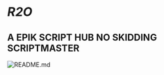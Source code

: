 # _R2O_

## A EPIK SCRIPT HUB NO SKIDDING SCRIPTMASTER

![README.md](https://user-images.githubusercontent.com/111374516/224505653-e78c11f2-97da-42d9-ae79-127a6f775176.JPEG)

